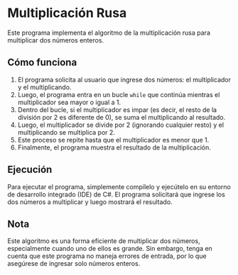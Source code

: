 # Multiplicación Rusa

Este programa implementa el algoritmo de la multiplicación rusa para multiplicar dos números enteros.

## Cómo funciona

1. El programa solicita al usuario que ingrese dos números: el multiplicador y el multiplicando.
2. Luego, el programa entra en un bucle `while` que continúa mientras el multiplicador sea mayor o igual a 1.
3. Dentro del bucle, si el multiplicador es impar (es decir, el resto de la división por 2 es diferente de 0), se suma el multiplicando al resultado.
4. Luego, el multiplicador se divide por 2 (ignorando cualquier resto) y el multiplicando se multiplica por 2.
5. Este proceso se repite hasta que el multiplicador es menor que 1.
6. Finalmente, el programa muestra el resultado de la multiplicación.

## Ejecución

Para ejecutar el programa, simplemente compílelo y ejecútelo en su entorno de desarrollo integrado (IDE) de C#. El programa solicitará que ingrese los dos números a multiplicar y luego mostrará el resultado.

## Nota

Este algoritmo es una forma eficiente de multiplicar dos números, especialmente cuando uno de ellos es grande. Sin embargo, tenga en cuenta que este programa no maneja errores de entrada, por lo que asegúrese de ingresar solo números enteros.
